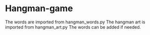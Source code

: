 # Hangman-game
The words are imported from hangman_words.py 
The hangman art is imported from hangman_art.py
The words can be added if needed. 
